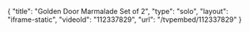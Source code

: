 {
    "title": "Golden Door Marmalade Set of 2",
    "type": "solo",
    "layout": "iframe-static",
    "videoId": "112337829",
    "url": "\/tvpembed\/112337829"
}
